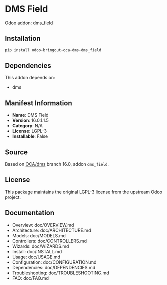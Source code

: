 # DMS Field

Odoo addon: dms_field

## Installation

```bash
pip install odoo-bringout-oca-dms-dms_field
```

## Dependencies

This addon depends on:
- dms

## Manifest Information

- **Name**: DMS Field
- **Version**: 16.0.1.1.5
- **Category**: N/A
- **License**: LGPL-3
- **Installable**: False

## Source

Based on [OCA/dms](https://github.com/OCA/dms) branch 16.0, addon `dms_field`.

## License

This package maintains the original LGPL-3 license from the upstream Odoo project.

## Documentation

- Overview: doc/OVERVIEW.md
- Architecture: doc/ARCHITECTURE.md
- Models: doc/MODELS.md
- Controllers: doc/CONTROLLERS.md
- Wizards: doc/WIZARDS.md
- Install: doc/INSTALL.md
- Usage: doc/USAGE.md
- Configuration: doc/CONFIGURATION.md
- Dependencies: doc/DEPENDENCIES.md
- Troubleshooting: doc/TROUBLESHOOTING.md
- FAQ: doc/FAQ.md
